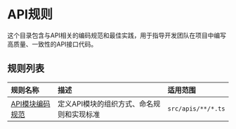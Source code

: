 # API规则

这个目录包含与API相关的编码规范和最佳实践，用于指导开发团队在项目中编写高质量、一致性的API接口代码。

## 规则列表

| 规则名称                                     | 描述                                      | 适用范围           |
| :------------------------------------------- | :---------------------------------------- | :----------------- |
| [API模块编码规范](./api-module-standard.mdc) | 定义API模块的组织方式、命名规则和实现标准 | `src/apis/**/*.ts` |
